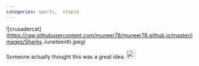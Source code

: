 ```yaml
---
categories: sports,  stupid
---
```


![crusadercat](https://raw.githubusercontent.com/muneer78/muneer78.github.io/master/images/Sharks Juneteenth.jpeg)

<p>Someone actually thought this was a great idea.&nbsp;<img alt="frown" height="23" src="//cdn.ckeditor.com/4.14.0/full-all/plugins/smiley/images/confused_smile.png" title="frown" width="23" /></p>
